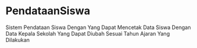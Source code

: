 # PendataanSiswa
Sistem Pendataan Siswa Dengan Yang Dapat Mencetak Data Siswa Dengan Data Kepala Sekolah Yang Dapat Diubah Sesuai Tahun Ajaran Yang Dilakukan
